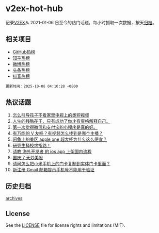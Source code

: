 # v2ex-hot-hub

 记录[V2EX](https://www.v2ex.com/)从 2021-01-06 日至今的热门话题。每小时抓取一次数据，按天[归档](archives)。
 
 ## 相关项目

- [GitHub热榜](https://github.com/snaildev/github-hot-hub)
- [知乎热榜](https://github.com/snaildev/zhihu-hot-hub)
- [微博热榜](https://github.com/snaildev/weibo-hot-hub)
- [头条热榜](https://github.com/snaildev/toutiao-hot-hub)
- [抖音热榜](https://github.com/snaildev/douyin-hot-hub)


 `更新时间：2025-10-08 04:10:28 +0800`

## 热议话题

1. [怎么引导孩子不看家里电视上的类短视频](https://www.v2ex.com/t/1163618)
1. [人生的残酷在于，只有成功了你才有资格解释自己。](https://www.v2ex.com/t/1163572)
1. [第一次觉得微信和支付宝的小程序是真的好。](https://www.v2ex.com/t/1163616)
1. [有万能的 V 友吗？有视频怎么找到是哪个主播？](https://www.v2ex.com/t/1163636)
1. [闲鱼上的美区 apple one 超大杯为什么这么便宜？](https://www.v2ex.com/t/1163598)
1. [研究生择校求指路！](https://www.v2ex.com/t/1163574)
1. [请教 海外开发者 的 ios app 上架国内流程](https://www.v2ex.com/t/1163580)
1. [国庆 7 天炒美股](https://www.v2ex.com/t/1163624)
1. [请问怎么把小米手机上的门卡复制到实体门卡里面？](https://www.v2ex.com/t/1163587)
1. [新注册 Gmail 邮箱提示手机号不能用于验证](https://www.v2ex.com/t/1163607)

## 历史归档

[archives](archives)

## License

See the [LICENSE](LICENSE) file for license rights and limitations (MIT).
